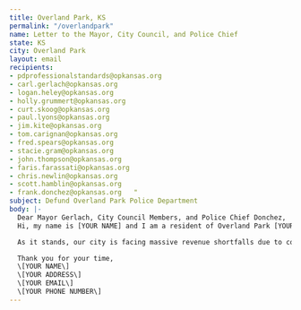```yaml
---
title: Overland Park, KS
permalink: "/overlandpark"
name: Letter to the Mayor, City Council, and Police Chief
state: KS
city: Overland Park
layout: email
recipients:
- pdprofessionalstandards@opkansas.org 
- carl.gerlach@opkansas.org
- logan.heley@opkansas.org 
- holly.grummert@opkansas.org 
- curt.skoog@opkansas.org 
- paul.lyons@opkansas.org 
- jim.kite@opkansas.org 
- tom.carignan@opkansas.org 
- fred.spears@opkansas.org 
- stacie.gram@opkansas.org 
- john.thompson@opkansas.org 
- faris.farassati@opkansas.org 
- chris.newlin@opkansas.org 
- scott.hamblin@opkansas.org
- frank.donchez@opkansas.org   "
subject: Defund Overland Park Police Department
body: |-
  Dear Mayor Gerlach, City Council Members, and Police Chief Donchez,
  Hi, my name is [YOUR NAME] and I am a resident of Overland Park [YOUR COUNCIL WARD/NEIGHBORHOOD]. I am asking you to redirect money away from the Overland Park PD and into the public services such as housing, education, and healthcare access, and to consider direct financial relief to citizens (not just businesses) impacted by COVID-19.

  As it stands, our city is facing massive revenue shortfalls due to conditions created by the COVID-19 Pandemic. Rather than see a further reduction to public services and layoffs of essential public workers, I request that the mayor and city council first and foremost consider significantly defunding the police department. Since 2018, the Police Department has seen a budget increase of just under 5 million dollars, as listed in the 2020 budget information. This money can be spent in other ways that are proven to be more effective in improving community safety and wellness.

  Thank you for your time,
  \[YOUR NAME\]
  \[YOUR ADDRESS\]
  \[YOUR EMAIL\]
  \[YOUR PHONE NUMBER\]
---
```

